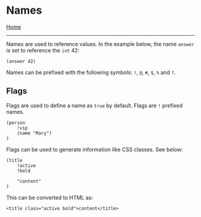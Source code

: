 # Names

[Home](../README.md)

---

Names are used to reference values. In the example below, the name `answer` is set to reference the `int` 42:

```
(answer 42)
```


Names can be prefixed with the following symbols: `!`, `@`, `#`, `$`, `%` and `?`.


## Flags

Flags are used to define a name as `true` by default. Flags are `!` prefixed names.

```
(person
    !vip
    (name "Mary")
)
```


Flags can be used to generate information like CSS classes. See below:

```
(title
    !active
    !bold

    "content"
)
```

This can be converted to HTML as:

```
<title class="active bold">content</title>
```
